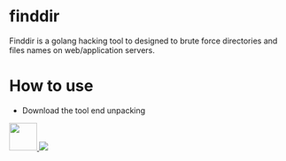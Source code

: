 # finddir
Finddir is a golang hacking tool to designed to brute force directories and files names on web/application servers.

# How to use
* Download the tool end unpacking
<a href="https://github.com/gustavors22/finddir/releases/download/v0.1/finddir-windows.zip">
  <img src="https://pt.seaicons.com/wp-content/uploads/2015/10/OS-Windows-icon.png" width="50" heigth="50">
</a>
<img src="https://drive.google.com/uc?export=view&id=1BzFc1FAAZHEflIdZ5rQyAfZadRm0sYvm">

